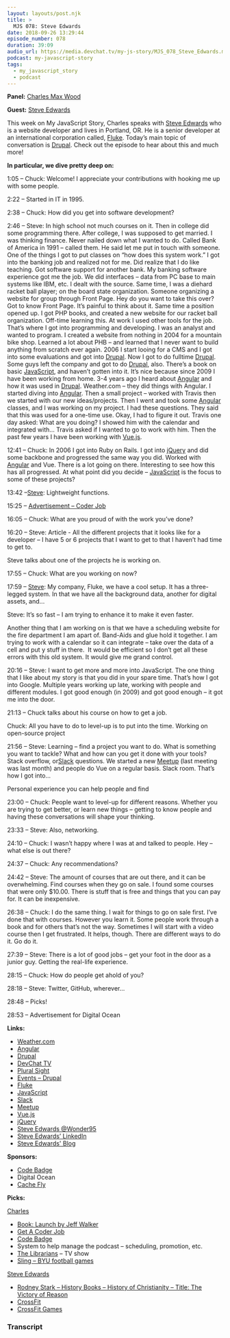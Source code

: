 ```yaml
---
layout: layouts/post.njk
title: >
  MJS 078: Steve Edwards
date: 2018-09-26 13:29:44
episode_number: 078
duration: 39:09
audio_url: https://media.devchat.tv/my-js-story/MJS_078_Steve_Edwards.mp3
podcast: my-javascript-story
tags:
  - my_javascript_story
  - podcast
---
```


**Panel:** [Charles Max Wood](https://twitter.com/cmaxw?lang=en)

**Guest:** [Steve Edwards](https://twitter.com/wonder95)

This week on My JavaScript Story, Charles speaks with [Steve Edwards](https://twitter.com/wonder95) who is a website developer and lives in Portland, OR. He is a senior developer at an international corporation called, [Fluke](https://www.fluke.com). Today’s main topic of conversation is [Drupal](https://www.drupal.org). Check out the episode to hear about this and much more!&nbsp;

**In particular, we dive pretty deep on:**

1:05 – Chuck: Welcome! I appreciate your contributions with hooking me up with some people.

2:22 – Started in IT in 1995.

2:38 – Chuck: How did you get into software development?

2:46 – Steve: In high school not much courses on it. Then in college did some programming there. After college, I was supposed to get married. I was thinking finance. Never nailed down what I wanted to do. Called Bank of America in 1991 – called them. He said let me put in touch with someone. One of the things I got to put classes on “how does this system work.” I got into the banking job and realized not for me. Did realize that I do like teaching. Got software support for another bank. My banking software experience got me the job. We did interfaces – data from PC base to main systems like IBM, etc. I dealt with the source. Same time, I was a diehard racket ball player; on the board state organization. Someone organizing a website for group through Front Page. Hey do you want to take this over? Got to know Front Page. It’s painful to think about it. Same time a position opened up. I got PHP books, and created a new website for our racket ball organization. Off-time learning this. At work I used other tools for the job. That’s where I got into programming and developing. I was an analyst and wanted to program. I created a website from nothing in 2004 for a mountain bike shop. Learned a lot about PHB – and learned that I never want to build anything from scratch ever again. 2006 I start looing for a CMS and I got into some evaluations and got into [Drupal](https://www.drupal.org). Now I got to do fulltime [Drupal](https://www.drupal.org). Some guys left the company and got to do [Drupal](https://www.drupal.org), also. There’s a book on basic [JavaScript](https://www.javascript.com), and haven’t gotten into it. It’s nice because since 2009 I have been working from home. 3-4 years ago I heard about [Angular](https://angular.io) and how it was used in [Drupal](https://www.drupal.org). Weather.com – they did things with Angular. I started diving into [Angular](https://angular.io). Then a small project – worked with Travis then we started with our new ideas/projects. Then I went and took some [Angular](https://angular.io) classes, and I was working on my project. I had these questions. They said that this was used for a one-time use. Okay, I had to figure it out. Travis one day asked: What are you doing? I showed him with the calendar and integrated with... Travis asked if I wanted to go to work with him. Then the past few years I have been working with [Vue.js](https://vuejs.org).

12:41 – Chuck: In 2006 I got into Ruby on Rails. I got into [jQuery](https://jquery.com) and did some backbone and progressed the same way you did. Worked with [Angular](https://angular.io) and Vue. There is a lot going on there. Interesting to see how this has all progressed. At what point did you decide – [JavaScript](https://www.javascript.com) is the focus to some of these projects?

13:42 –[Steve](https://www.linkedin.com/in/wonder95): Lightweight functions.

15:25 – [Advertisement – Coder Job](https://devchat.tv/get-a-coder-job/)

16:05 – Chuck: What are you proud of with the work you’ve done?

16:20 – Steve: Article - All the different projects that it looks like for a developer – I have 5 or 6 projects that I want to get to that I haven’t had time to get to.

Steve talks about one of the projects he is working on.

17:55 – Chuck: What are you working on now?

17:59 – [Steve](https://www.linkedin.com/in/wonder95): My company, Fluke, we have a cool setup. It has a three-legged system. In that we have all the background data, another for digital assets, and...

Steve: It’s so fast – I am trying to enhance it to make it even faster.

Another thing that I am working on is that we have a scheduling website for the fire department I am apart of. Band-Aids and glue hold it together. I am trying to work with a calendar so it can integrate – take over the data of a cell and put y stuff in there.&nbsp; It would be efficient so I don’t get all these errors with this old system. It would give me grand control.

20:16 – Steve: I want to get more and more into JavaScript. The one thing that I like about my story is that you did in your spare time. That’s how I got into Google. Multiple years working up late, working with people and different modules. I got good enough (in 2009) and got good enough – it got me into the door.

21:13 – Chuck talks about his course on how to get a job.

Chuck: All you have to do to level-up is to put into the time. Working on open-source project

21:56 – Steve: Learning – find a project you want to do. What is something you want to tackle? What and how can you get it done with your tools? Stack overflow, or[Slack](https://slack.com/lp/two?cvosrc=ppc.google.d_ppc_google_us_en_brand-hv&cvo_creative=257483843273&utm_medium=ppc&utm_source=google&utm_campaign=d_ppc_google_us_en_brand-hv&utm_term=slack&cvosrc=ppc.google.slack&cvo_campaign=&cvo_crid=257483843273&Matchtype=e&utm_source=google&utm_medium=ppc&c3api=5523,257483843273,slack&gclid=EAIaIQobChMI7arP4t_Z3QIVD5t-Ch0lkAAXEAAYASAAEgKrOfD_BwE&gclsrc=aw.ds&dclid=CK6Wm-Tf2d0CFZDBwAodYAYANg) questions. We started a new [Meetup](https://www.meetup.com) (last meeting was last month) and people do Vue on a regular basis. Slack room. That’s how I got into...

Personal experience you can help people and find

23:00 – Chuck: People want to level-up for different reasons. Whether you are trying to get better, or learn new things – getting to know people and having these conversations will shape your thinking.

23:33 – Steve: Also, networking.

24:10 – Chuck: I wasn’t happy where I was at and talked to people. Hey – what else is out there?

24:37 – Chuck: Any recommendations?

24:42 – Steve: The amount of courses that are out there, and it can be overwhelming. Find courses when they go on sale. I found some courses that were only \$10.00. There is stuff that is free and things that you can pay for. It can be inexpensive.

26:38 – Chuck: I do the same thing. I wait for things to go on sale first. I’ve done that with courses. However you learn it. Some people work through a book and for others that’s not the way. Sometimes I will start with a video course then I get frustrated. It helps, though. There are different ways to do it. Go do it.

27:39 – Steve: There is a lot of good jobs – get your foot in the door as a junior guy. Getting the real-life experience.

28:15 – Chuck: How do people get ahold of you?

28:18 – Steve: Twitter, GitHub, wherever...

28:48 – Picks!

28:53 – Advertisement for Digital Ocean

**Links:**

- [Weather.com](https://weather.com)
- [Angular](https://angular.io)
- [Drupal](https://www.drupal.org)
- [DevChat TV](https://devchat.tv/adv-in-angular/aia-125-api-powered-components-for-severless-applications-with-travis-tidwell/)
- [Plural Sight](https://www.pluralsight.com)
- [Events – Drupal](https://events.drupal.org)
- [Fluke](https://www.fluke.com)
- [JavaScript](https://www.javascript.com)
- [Slack](https://slack.com/lp/two?cvosrc=ppc.google.d_ppc_google_us_en_brand-hv&cvo_creative=257483843273&utm_medium=ppc&utm_source=google&utm_campaign=d_ppc_google_us_en_brand-hv&utm_term=slack&cvosrc=ppc.google.slack&cvo_campaign=&cvo_crid=257483843273&Matchtype=e&utm_source=google&utm_medium=ppc&c3api=5523,257483843273,slack&gclid=EAIaIQobChMI7arP4t_Z3QIVD5t-Ch0lkAAXEAAYASAAEgKrOfD_BwE&gclsrc=aw.ds&dclid=CK6Wm-Tf2d0CFZDBwAodYAYANg)
- [Meetup](https://www.meetup.com)
- [Vue.js](https://vuejs.org)
- [jQuery](https://jquery.com)
- [Steve Edwards @Wonder95](https://twitter.com/wonder95)
- [Steve Edwards’ LinkedIn](https://www.linkedin.com/in/wonder95)
- [Steve Edwards' Blog](http://www.smgaweb.com/)

**Sponsors:**

- [Code Badge](http://codebadge.org/)
- Digital Ocean
- [Cache Fly](https://www.cachefly.com)

**Picks:**

[Charles](https://twitter.com/cmaxw?lang=en)

- [Book: Launch by Jeff Walker](http://thelaunchbook.com)
- [Get A Coder Job](https://devchat.tv/get-a-coder-job/)
- [Code Badge](https://www.kickstarter.com/projects/521063736/codebadgeorg)
- System to help manage the podcast – scheduling, promotion, etc.
- [The Librarians](https://www.hulu.com/series/the-librarians-f8751b7a-2d4b-46f1-bcae-df7b8e317f99) – TV show
- [Sling – BYU football games](https://www.sling.com/programming/sports/schedules)

[Steve Edwards](https://twitter.com/wonder95)

- [Rodney Stark – History Books – History of Christianity – Title: The Victory of Reason](https://www.amazon.com/Victory-Reason-Christianity-Freedom-Capitalism/dp/0812972333)
- [CrossFit](https://www.crossfit.com)
- [CrossFit Games](https://games.crossfit.com/teamseries)

### Transcript
